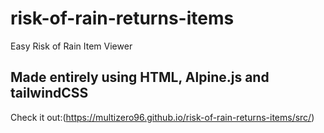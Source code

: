 # risk-of-rain-returns-items
Easy Risk of Rain Item Viewer
## Made entirely using HTML, Alpine.js and tailwindCSS
Check it out:(https://multizero96.github.io/risk-of-rain-returns-items/src/)
